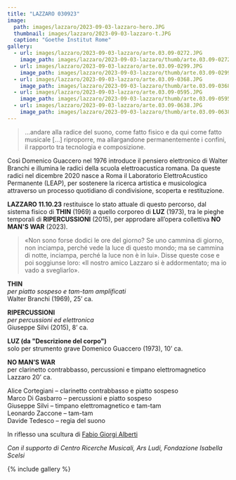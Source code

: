 ```yaml
---
title: "LAZZARO 030923"
image:
  path: images/lazzaro/2023-09-03-lazzaro-hero.JPG
  thumbnail: images/lazzaro/2023-09-03-lazzaro-t.JPG
  caption: "Goethe Institut Rome"
gallery:
  - url: images/lazzaro/2023-09-03-lazzaro/arte.03.09-0272.JPG
    image_path: images/lazzaro/2023-09-03-lazzaro/thumb/arte.03.09-0272.JPG
  - url: images/lazzaro/2023-09-03-lazzaro/arte.03.09-0299.JPG
    image_path: images/lazzaro/2023-09-03-lazzaro/thumb/arte.03.09-0299.JPG
  - url: images/lazzaro/2023-09-03-lazzaro/arte.03.09-0368.JPG
    image_path: images/lazzaro/2023-09-03-lazzaro/thumb/arte.03.09-0368.JPG
  - url: images/lazzaro/2023-09-03-lazzaro/arte.03.09-0595.JPG
    image_path: images/lazzaro/2023-09-03-lazzaro/thumb/arte.03.09-0595.JPG
  - url: images/lazzaro/2023-09-03-lazzaro/arte.03.09-0638.JPG
    image_path: images/lazzaro/2023-09-03-lazzaro/thumb/arte.03.09-0638.JPG
---
```


> ...andare alla radice del suono, come fatto fisico e da qui come fatto musicale
[...] riproporre, ma allargandone permanentemente i confini, il rapporto tra
tecnologia e composizione.

<!--more-->

Così Domenico Guaccero nel 1976 introduce il pensiero elettronico di Walter
Branchi e illumina le radici della scuola elettroacustica romana. Da queste
radici nel dicembre 2020 nasce a Roma il Laboratorio ElettroAcustico Permanente
(LEAP), per sostenere la ricerca artistica e musicologica attraverso un processo
quotidiano di condivisione, scoperta e restituzione.

**LAZZARO 11.10.23** restituisce lo stato attuale di questo percorso, dal sistema
fisico di **THIN** (1969) a quello corporeo di **LUZ** (1973), tra le pieghe
temporali di **RIPERCUSSIONI** (2015), per approdare all’opera collettiva
**NO MAN'S WAR** (2023).

> «Non sono forse dodici le ore del giorno? Se uno cammina di giorno, non
inciampa, perché vede la luce di questo mondo; ma se cammina di notte, inciampa,
perché la luce non è in lui». Disse queste cose e poi soggiunse loro: «Il nostro
amico Lazzaro si è addormentato; ma io vado a svegliarlo».

**THIN**    
_per piatto sospeso e tam-tam amplificati_    
Walter Branchi (1969), 25’ ca.    

**RIPERCUSSIONI**    
_per percussioni ed elettronica_    
Giuseppe Silvi (2015), 8’ ca.    

**LUZ (da "Descrizione del corpo")**    
solo per strumento grave Domenico Guaccero (1973), 10’ ca.    

**NO MAN’S WAR**    
per clarinetto contrabbasso, percussioni e timpano elettromagnetico Lazzaro 20’ ca.

Alice Cortegiani – clarinetto contrabbasso e piatto sospeso    
Marco Di Gasbarro – percussioni e piatto sospeso    
Giuseppe Silvi – timpano elettromagnetico e tam-tam    
Leonardo Zaccone – tam-tam    
Davide Tedesco – regia del suono

In riflesso una scultura di [Fabio Giorgi Alberti](https://www.albumarte.org/en/people/fabio-giorgi-alberti-2/)

_Con il supporto di Centro Ricerche Musicali, Ars Ludi, Fondazione Isabella Scelsi_

{% include gallery %}
